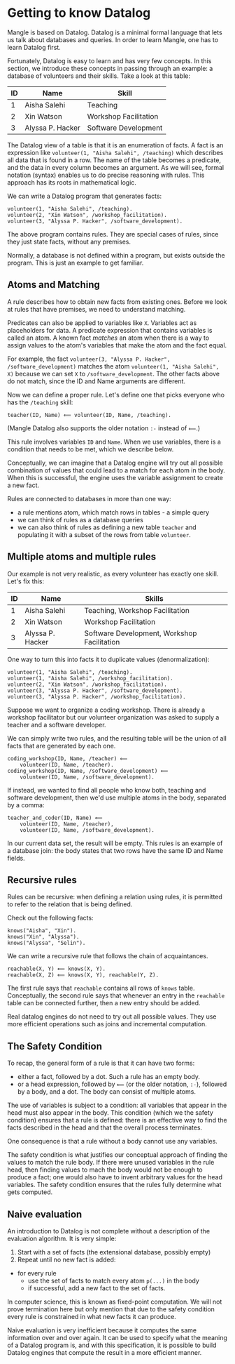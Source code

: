 # Getting to know Datalog

Mangle is based on Datalog. Datalog is a minimal formal language
that lets us talk about databases and queries. In order
to learn Mangle, one has to learn Datalog first.

Fortunately, Datalog is easy to learn and has very few concepts.
In this section, we introduce these concepts in passing through an example:
a database of volunteers and their skills.
Take a look at this table:

| ID | Name | Skill |
|----|------|-------|
| 1 | Aisha Salehi| Teaching |
| 2 | Xin Watson  | Workshop Facilitation |
| 3 | Alyssa P. Hacker  | Software Development |

The Datalog view of a table is that it is an enumeration of
facts. A fact is an expression like
`volunteer(1, "Aisha Salehi", /teaching)` which describes
all data that is found in a row. The name of the table
becomes a predicate, and the data in every column becomes an
argument. As we will see, formal notation (syntax) enables us to
do precise reasoning with rules. This approach has its roots in
mathematical logic.

We can write a Datalog program that generates facts:

```
volunteer(1, "Aisha Salehi", /teaching).
volunteer(2, "Xin Watson", /workshop_facilitation).
volunteer(3, "Alyssa P. Hacker", /software_development).
```

The above program contains rules. They are special cases of rules,
since they just state facts, without any premises.

Normally, a database is not defined within a program, but exists outside
the program. This is just an example to get familiar.

## Atoms and Matching

A rule describes how to obtain new facts from existing ones. Before we look
at rules that have premises, we need to understand matching.

Predicates can also be applied to variables like `X`. Variables act
as placeholders for data. A predicate expression that contains variables is
called an atom. A known fact *matches* an atom when there is a way to assign 
values to the atom's variables that make the atom and the fact equal.

For example, the fact `volunteer(3, "Alyssa P. Hacker", /software_development)`
matches the atom `volunteer(1, "Aisha Salehi", X)` because we can set
`X` to `/software_development`. The other facts above do not match, since the
ID and Name arguments are different.

Now we can define a proper rule. Let's define one that picks
everyone who has the `/teaching` skill:

```
teacher(ID, Name) ⟸ volunteer(ID, Name, /teaching).
```

(Mangle Datalog also supports the older notation `:-` instead of `⟸`.)

This rule involves variables `ID` and `Name`. When we use variables, there
is a condition that needs to be met, which we describe below.

Conceptually, we can imagine that a Datalog engine will try out all
possible combination of values that could lead to a match for each atom in the
body. When this is successful, the engine uses the variable assignment to
create a new fact.

Rules are connected to databases in more than one way:

- a rule mentions atom, which match rows in tables - a simple query
- we can think of rules as a database queries
- we can also think of rules as defining a new table `teacher` and
populating it with a subset of the rows from table `volunteer`.

## Multiple atoms and multiple rules

Our example is not very realistic, as every volunteer has exactly
one skill. Let's fix this:

| ID | Name | Skills |
|----|------|-------|
| 1 | Aisha Salehi| Teaching, Workshop Facilitation |
| 2 | Xin Watson  | Workshop Facilitation |
| 3 | Alyssa P. Hacker  | Software Development, Workshop Facilitation |

One way to turn this into facts it to duplicate values (denormalization):

```
volunteer(1, "Aisha Salehi", /teaching).
volunteer(1, "Aisha Salehi", /workshop_facilitation).
volunteer(2, "Xin Watson", /workshop_facilitation).
volunteer(3, "Alyssa P. Hacker", /software_development).
volunteer(3, "Alyssa P. Hacker", /workshop_facilitation).
```

Suppose we want to organize a coding workshop. There is already a workshop
facilitator but our volunteer organization was asked to supply a teacher and a
software developer.

We can simply write two rules, and the resulting table will be the union
of all facts that are generated by each one.

```
coding_workshop(ID, Name, /teacher) ⟸
    volunteer(ID, Name, /teacher).
coding_workshop(ID, Name, /software_development) ⟸
    volunteer(ID, Name, /software_development).
```

If instead, we wanted to find all people who know both, teaching and
software development, then we'd use multiple atoms in the body, separated
by a comma:

```
teacher_and_coder(ID, Name) ⟸
    volunteer(ID, Name, /teacher),
    volunteer(ID, Name, /software_development).
```

In our current data set, the result will be empty. This rules is an
example of a database join: the body states that two rows have the
same ID and Name fields.

## Recursive rules

Rules can be recursive: when defining a relation using rules, it is
permitted to refer to the relation that is being defined.

Check out the following facts:

```
knows("Aisha", "Xin").
knows("Xin", "Alyssa").
knows("Alyssa", "Selin").
```

We can write a recursive rule that follows the chain of acquaintances.

```
reachable(X, Y) ⟸ knows(X, Y).
reachable(X, Z) ⟸ knows(X, Y), reachable(Y, Z).
```

The first rule says that `reachable` contains all rows of `knows` table.
Conceptually, the second rule says that whenever an entry in the `reachable`
table can be connected further, then a new entry should be added.

Real datalog engines do not need to try out all possible values. They
use more efficient operations such as joins and incremental computation.

## The Safety Condition

To recap, the general form of a rule is that it can have two forms:

* either a fact, followed by a dot. Such a rule has an empty body.
* or a head expression, followed by `⟸` (or the older notation, `:-`),
followed by a body, and a dot. The body can consist of multiple atoms.

The use of variables is subject to a condition: all variables that
appear in the head must also appear in the body. This condition (which we
the safety condition) ensures that a rule is defined: there is an
effective way to find the facts described in the head and that the overall
process terminates.

One consequence is that a rule without a body cannot use any variables.

The safety condition is what justifies our conceptual approach of finding
the values to match the rule body. If there were unused variables in the rule
head, then finding values to mach the body would not be enough to produce a
fact; one would also have to invent arbitrary values for the head variables.
The safety condition ensures that the rules fully determine what gets
computed.

## Naive evaluation

An introduction to Datalog is not complete without a description of the
evaluation algorithm. It is very simple:

1. Start with a set of facts (the extensional database, possibly empty)
2. Repeat until no new fact is added:
  * for every rule
    * use the set of facts to match every atom `p(...)` in the body
    * if successful, add a new fact to the set of facts.

In computer science, this is known as fixed-point computation. We will not
prove termination here but only mention that due to the safety condition
every rule is constrained in what new facts it can produce.

Naive evaluation is very inefficient because it computes the same information
over and over again. It can be used to specify what the meaning of a Datalog
program is, and with this specification, it is possible to build Datalog
engines that compute the result in a more efficient manner.
